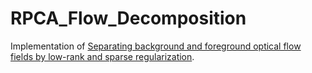 # RPCA_Flow_Decomposition
Implementation of [Separating background and foreground optical flow fields by low-rank and sparse regularization](https://www.researchgate.net/publication/308871301_Separating_background_and_foreground_optical_flow_fields_by_low-rank_and_sparse_regularization).

